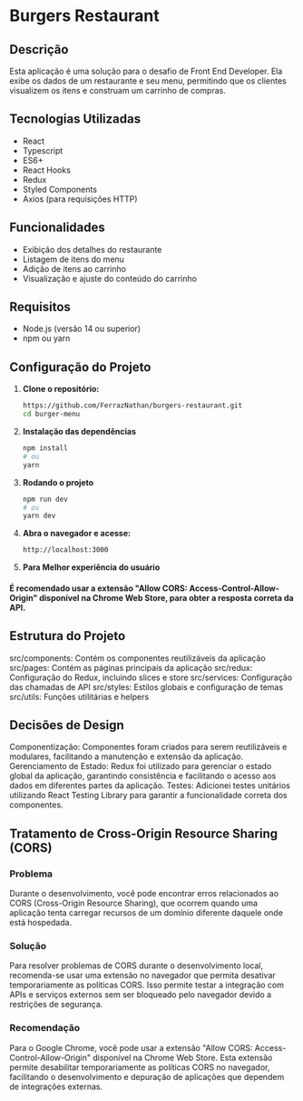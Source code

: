 # Burgers Restaurant

## Descrição

Esta aplicação é uma solução para o desafio de Front End Developer. Ela exibe os dados de um restaurante e seu menu, permitindo que os clientes visualizem os itens e construam um carrinho de compras.

## Tecnologias Utilizadas

- React
- Typescript
- ES6+
- React Hooks
- Redux
- Styled Components
- Axios (para requisições HTTP)

## Funcionalidades

- Exibição dos detalhes do restaurante
- Listagem de itens do menu
- Adição de itens ao carrinho
- Visualização e ajuste do conteúdo do carrinho

## Requisitos

- Node.js (versão 14 ou superior)
- npm ou yarn

## Configuração do Projeto

1. **Clone o repositório:**

   ```bash
   https://github.com/FerrazNathan/burgers-restaurant.git
   cd burger-menu

2. **Instalação das dependências**
   ```bash
   npm install
   # ou
   yarn

3. **Rodando o projeto**
   ```bash
   npm run dev
   # ou
   yarn dev

4. **Abra o navegador e acesse:**
   ```bash
   http://localhost:3000

5. **Para Melhor experiência do usuário**
#### É recomendado usar a extensão "Allow CORS: Access-Control-Allow-Origin" disponível na Chrome Web Store, para obter a resposta correta da API.

## Estrutura do Projeto
src/components: Contém os componentes reutilizáveis da aplicação
src/pages: Contém as páginas principais da aplicação
src/redux: Configuração do Redux, incluindo slices e store
src/services: Configuração das chamadas de API
src/styles: Estilos globais e configuração de temas
src/utils: Funções utilitárias e helpers

## Decisões de Design
Componentização: Componentes foram criados para serem reutilizáveis e modulares, facilitando a manutenção e extensão da aplicação.
Gerenciamento de Estado: Redux foi utilizado para gerenciar o estado global da aplicação, garantindo consistência e facilitando o acesso aos dados em diferentes partes da aplicação.
Testes: Adicionei testes unitários utilizando React Testing Library para garantir a funcionalidade correta dos componentes.


## Tratamento de Cross-Origin Resource Sharing (CORS)
### Problema
Durante o desenvolvimento, você pode encontrar erros relacionados ao CORS (Cross-Origin Resource Sharing), que ocorrem quando uma aplicação tenta carregar recursos de um domínio diferente daquele onde está hospedada.

### Solução
Para resolver problemas de CORS durante o desenvolvimento local, recomenda-se usar uma extensão no navegador que permita desativar temporariamente as políticas CORS. Isso permite testar a integração com APIs e serviços externos sem ser bloqueado pelo navegador devido a restrições de segurança.

### Recomendação
Para o Google Chrome, você pode usar a extensão "Allow CORS: Access-Control-Allow-Origin" disponível na Chrome Web Store. Esta extensão permite desabilitar temporariamente as políticas CORS no navegador, facilitando o desenvolvimento e depuração de aplicações que dependem de integrações externas.
